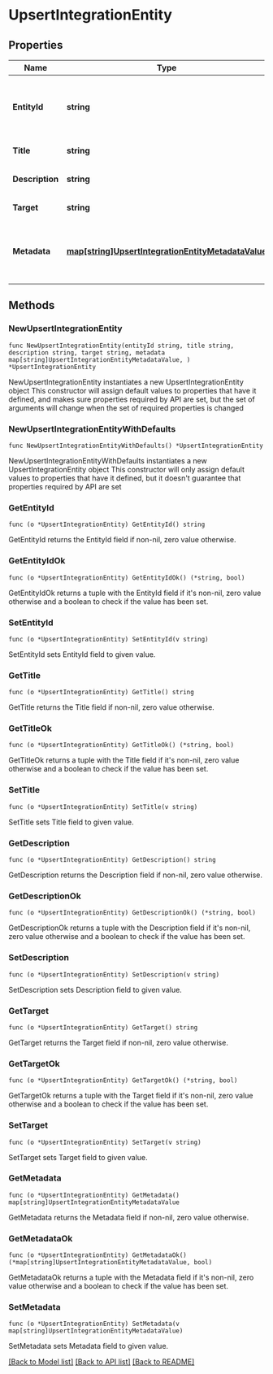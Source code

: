 # UpsertIntegrationEntity

## Properties

Name | Type | Description | Notes
------------ | ------------- | ------------- | -------------
**EntityId** | **string** | Unique ID of the entity in the context of the integration&#39;s installation | 
**Title** | **string** | Title of the entity | 
**Description** | **string** | Longer text description of the entity | 
**Target** | **string** | URL to open the entity | 
**Metadata** | [**map[string]UpsertIntegrationEntityMetadataValue**](UpsertIntegrationEntityMetadataValue.md) | Metadata stored by the integration on the entity | 

## Methods

### NewUpsertIntegrationEntity

`func NewUpsertIntegrationEntity(entityId string, title string, description string, target string, metadata map[string]UpsertIntegrationEntityMetadataValue, ) *UpsertIntegrationEntity`

NewUpsertIntegrationEntity instantiates a new UpsertIntegrationEntity object
This constructor will assign default values to properties that have it defined,
and makes sure properties required by API are set, but the set of arguments
will change when the set of required properties is changed

### NewUpsertIntegrationEntityWithDefaults

`func NewUpsertIntegrationEntityWithDefaults() *UpsertIntegrationEntity`

NewUpsertIntegrationEntityWithDefaults instantiates a new UpsertIntegrationEntity object
This constructor will only assign default values to properties that have it defined,
but it doesn't guarantee that properties required by API are set

### GetEntityId

`func (o *UpsertIntegrationEntity) GetEntityId() string`

GetEntityId returns the EntityId field if non-nil, zero value otherwise.

### GetEntityIdOk

`func (o *UpsertIntegrationEntity) GetEntityIdOk() (*string, bool)`

GetEntityIdOk returns a tuple with the EntityId field if it's non-nil, zero value otherwise
and a boolean to check if the value has been set.

### SetEntityId

`func (o *UpsertIntegrationEntity) SetEntityId(v string)`

SetEntityId sets EntityId field to given value.


### GetTitle

`func (o *UpsertIntegrationEntity) GetTitle() string`

GetTitle returns the Title field if non-nil, zero value otherwise.

### GetTitleOk

`func (o *UpsertIntegrationEntity) GetTitleOk() (*string, bool)`

GetTitleOk returns a tuple with the Title field if it's non-nil, zero value otherwise
and a boolean to check if the value has been set.

### SetTitle

`func (o *UpsertIntegrationEntity) SetTitle(v string)`

SetTitle sets Title field to given value.


### GetDescription

`func (o *UpsertIntegrationEntity) GetDescription() string`

GetDescription returns the Description field if non-nil, zero value otherwise.

### GetDescriptionOk

`func (o *UpsertIntegrationEntity) GetDescriptionOk() (*string, bool)`

GetDescriptionOk returns a tuple with the Description field if it's non-nil, zero value otherwise
and a boolean to check if the value has been set.

### SetDescription

`func (o *UpsertIntegrationEntity) SetDescription(v string)`

SetDescription sets Description field to given value.


### GetTarget

`func (o *UpsertIntegrationEntity) GetTarget() string`

GetTarget returns the Target field if non-nil, zero value otherwise.

### GetTargetOk

`func (o *UpsertIntegrationEntity) GetTargetOk() (*string, bool)`

GetTargetOk returns a tuple with the Target field if it's non-nil, zero value otherwise
and a boolean to check if the value has been set.

### SetTarget

`func (o *UpsertIntegrationEntity) SetTarget(v string)`

SetTarget sets Target field to given value.


### GetMetadata

`func (o *UpsertIntegrationEntity) GetMetadata() map[string]UpsertIntegrationEntityMetadataValue`

GetMetadata returns the Metadata field if non-nil, zero value otherwise.

### GetMetadataOk

`func (o *UpsertIntegrationEntity) GetMetadataOk() (*map[string]UpsertIntegrationEntityMetadataValue, bool)`

GetMetadataOk returns a tuple with the Metadata field if it's non-nil, zero value otherwise
and a boolean to check if the value has been set.

### SetMetadata

`func (o *UpsertIntegrationEntity) SetMetadata(v map[string]UpsertIntegrationEntityMetadataValue)`

SetMetadata sets Metadata field to given value.



[[Back to Model list]](../README.md#documentation-for-models) [[Back to API list]](../README.md#documentation-for-api-endpoints) [[Back to README]](../README.md)


